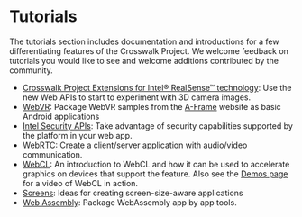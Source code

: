 # Tutorials

The tutorials section includes documentation and introductions for a few differentiating features of the Crosswalk Project. We welcome feedback on tutorials you would like to see and welcome additions contributed by the community.

* [Crosswalk Project Extensions for Intel® RealSense™ technology](tutorials/realsense.html):  Use the new Web APIs to start to experiment with 3D camera images.
* [WebVR](tutorials/webvr.html):  Package WebVR samples from the [A-Frame](http://www.aframe.io) website as basic Android applications
* [Intel Security APIs](/documentation/tutorials/security-api.html): Take advantage of security capabilities supported by the platform in your web app.
* [WebRTC](tutorials/webrtc.html): Create a client/server application with audio/video communication.
* [WebCL](tutorials/webcl.html): An introduction to WebCL and how it can be used to accelerate graphics on devices that support the feature. Also see the [Demos page](/documentation/about/demos.html) for a video of WebCL in action.
* [Screens](tutorials/screens.html): Ideas for creating screen-size-aware applications
* [Web Assembly](tutorials/webassembly.html): Package WebAssembly app by app tools.
